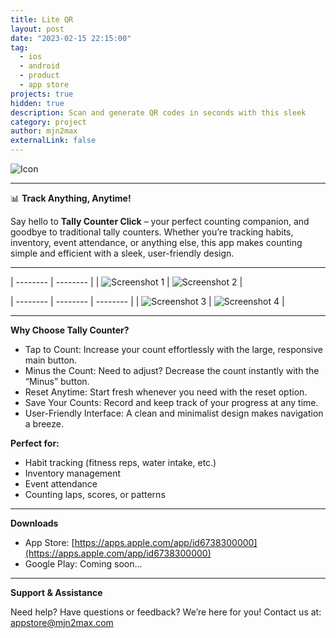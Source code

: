 ```yaml
---
title: Lite QR
layout: post
date: "2023-02-15 22:15:00"
tag:
  - ios
  - android
  - product
  - app store
projects: true
hidden: true
description: Scan and generate QR codes in seconds with this sleek
category: project
author: mjn2max
externalLink: false
---
```


![Icon](../assets/projects/lite-qr/app-icon-light.png)

---

📊 **Track Anything, Anytime!**

Say hello to **Tally Counter Click** – your perfect counting companion, and goodbye to traditional tally counters. Whether you’re tracking habits, inventory, event attendance, or anything else, this app makes counting simple and efficient with a sleek, user-friendly design.

---

| -------- | -------- |
| ![Screenshot 1](../assets/projects/tally-counter-click/1.png) | ![Screenshot 2](../assets/projects/tally-counter-click/2.png) |

| -------- | -------- | -------- |
| ![Screenshot 3](../assets/projects/tally-counter-click/3.png) | ![Screenshot 4](../assets/projects/tally-counter-click/4.png) |

---

**Why Choose Tally Counter?**

- Tap to Count: Increase your count effortlessly with the large, responsive main button.
- Minus the Count: Need to adjust? Decrease the count instantly with the “Minus” button.
- Reset Anytime: Start fresh whenever you need with the reset option.
- Save Your Counts: Record and keep track of your progress at any time.
- User-Friendly Interface: A clean and minimalist design makes navigation a breeze.

**Perfect for:**

- Habit tracking (fitness reps, water intake, etc.)
- Inventory management
- Event attendance
- Counting laps, scores, or patterns

---

**Downloads**

- App Store: [https://apps.apple.com/app/id6738300000](https://apps.apple.com/app/id6738300000)
- Google Play: Coming soon...

---

**Support & Assistance**

Need help? Have questions or feedback?
We’re here for you! Contact us at: [appstore@mjn2max.com](mailto:appstore@mjn2max.com)
